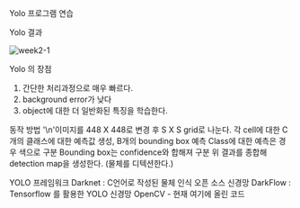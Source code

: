 Yolo 프로그램 연습

Yolo 결과

![week2-1](https://user-images.githubusercontent.com/38696775/111876009-05ec8b80-89e0-11eb-81ac-880da07de0aa.jpg)


Yolo 의 장점
1. 간단한 처리과정으로 매우 빠르다.
2. background error가 낮다
3. object에 대한 더 일반화된 특징을 학습한다.

동작 방법
  '\n'이미지를 448 X 448로 변경 후 S X S grid로 나눈다.
  각 cell에 대한 C개의 클래스에 대한 예측값 생성, B개의 bounding box 예측
  Class에 대한 예측은 경우 색으로 구분
  Bounding box는 confidence와 합해져 구분
  위 결과를 종합해 detection map을 생성한다. (물체를 디텍션한다.)


YOLO 프레임워크
  Darknet : C언어로 작성된 물체 인식 오픈 소스 신경망
  DarkFlow : Tensorflow 를 활용한 YOLO 신경망
  OpenCV - 현재 여기에 올린 코드

